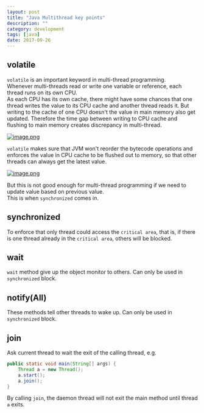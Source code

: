 ```yaml
---
layout: post
title: "Java Multithread key points"
description: ""
category: development
tags: [java]
date: 2017-09-26
---
```


## volatile

`volatile` is an important keyword in multi-thread programming.  
Whenever multi-threads read or write one variable or reference, each thread runs on its own CPU.  
As each CPU has its own cache, there might have some chances that one thread writes the value to its CPU cache and another thread reads it. But writing to the cache of one CPU doesn't the value in main memory also get updated. Therefore the time gap between writing to CPU cache and flushing to main memory creates discrepancy in multi-thread.  


[![image.png](https://i.postimg.cc/J7gysDcJ/image.png)](https://i.postimg.cc/J7gysDcJ/image.png)  


`volatile` makes sure that JVM won't reorder the bytecode operations and enforces the value in CPU cache to be flushed out to memory, so that other threads can always get the latest value.  

[![image.png](https://i.postimg.cc/5yZjTTNp/image.png)](https://i.postimg.cc/5yZjTTNp/image.png)  

But this is not good enough for multi-thread programming if we need to update value based on previous value.  
This is when `synchronized` comes in.  


## synchronized

To enforce that only thread could access the `critical area`, that is, if there is one thread already in the `critical area`, others will be blocked.  

## wait
`wait` method give up the object monitor to others. Can only be used in `synchronized` block.  


## notify(All)
These methods tell other threads to wake up. Can only be used in `synchronized` block.  

## join
Ask current thread to wait the exit of the calling thread, e.g.  

```java
public static void main(String[] args) {
	Thread a = new Thread();
	a.start();
	a.join();
}
```

By calling `join`, the daemon thread will not exit the main method until thread `a` exits.
